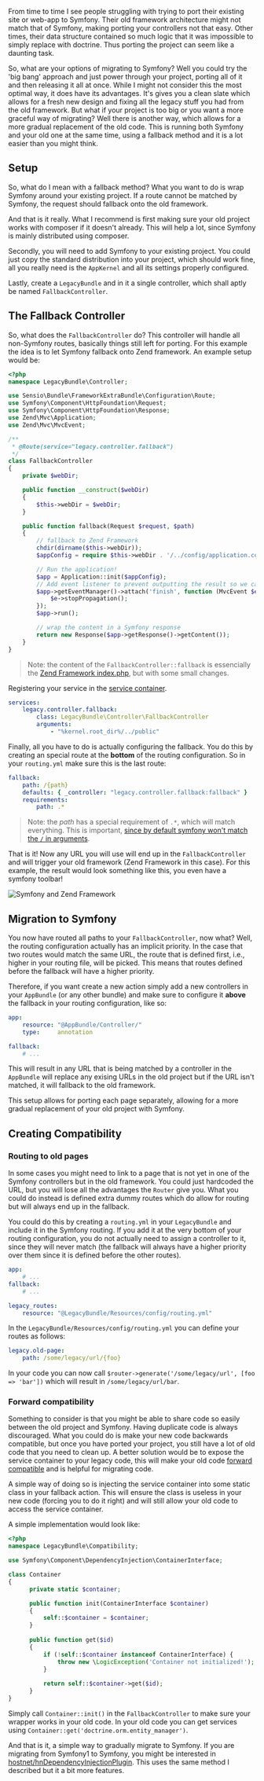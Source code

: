 [//]: # (TITLE: Migrating your project to Symfony)
[//]: # (TAGS: symfony, php, migration, framework)

From time to time I see people struggling with trying to port their existing site or web-app to Symfony. Their old framework architecture might not match that of Symfony, making porting your controllers not that easy. Other times, their data structure contained so much logic that it was impossible to simply replace with doctrine. Thus porting the project can seem like a daunting task.

So, what are your options of migrating to Symfony? Well you could try the 'big bang' approach and just power through your project, porting all of it and then releasing it all at once. While I might not consider this the most optimal way, it does have its advantages. It's gives you a clean slate which allows for a fresh new design and fixing all the legacy stuff you had from the old framework.
But what if your project is too big or you want a more graceful way of migrating? Well there is another way, which allows for a more gradual replacement of the old code. This is running both Symfony and your old one at the same time, using a fallback method and it is a lot easier than you might think.

## Setup
So, what do I mean with a fallback method? What you want to do is wrap Symfony around your existing project. If a route cannot be matched by Symfony, the request should fallback onto the old framework.

And that is it really. What I recommend is first making sure your old project works with composer if it doesn't already. This will help a lot, since Symfony is mainly distributed using composer.

Secondly, you will need to add Symfony to your existing project. You could just copy the standard distribution into your project, which should work fine, all you really need is the `AppKernel` and all its settings properly configured.

Lastly, create a `LegacyBundle` and in it a single controller, which shall aptly be named `FallbackController`.

## The Fallback Controller
So, what does the `FallbackController` do? This controller will handle all non-Symfony routes, basically things still left for porting. For this example the idea is to let Symfony fallback onto Zend framework. An example setup would be:
```php
<?php
namespace LegacyBundle\Controller;

use Sensio\Bundle\FrameworkExtraBundle\Configuration\Route;
use Symfony\Component\HttpFoundation\Request;
use Symfony\Component\HttpFoundation\Response;
use Zend\Mvc\Application;
use Zend\Mvc\MvcEvent;

/**
 * @Route(service="legacy.controller.fallback")
 */
class FallbackController
{
    private $webDir;

    public function __construct($webDir)
    {
        $this->webDir = $webDir;
    }

    public function fallback(Request $request, $path)
    {
        // fallback to Zend Framework
        chdir(dirname($this->webDir));
        $appConfig = require $this->webDir . '/../config/application.config.php';

        // Run the application!
        $app = Application::init($appConfig);
        // Add event listener to prevent outputting the result so we can wrap it later
        $app->getEventManager()->attach('finish', function (MvcEvent $e) {
            $e->stopPropagation();
        });
        $app->run();

        // wrap the content in a Symfony response
        return new Response($app->getResponse()->getContent());
    }
}
```
> Note: the content of the `FallbackController::fallback` is essencially the [Zend Framework index.php][zf-index-php], but with some small changes.

Registering your service in the [service container][controller-as-a-service]. 
```yml
services:
    legacy.controller.fallback:
        class: LegacyBundle\Controller\FallbackController
        arguments:
            - "%kernel.root_dir%/../public"
```

Finally, all you have to do is actually configuring the fallback. You do this by creating an special route at the **bottom** of the routing configuration. So in your `routing.yml` make sure this is the last route:
```yml
fallback:
    path: /{path}
    defaults: { _controller: "legacy.controller.fallback:fallback" }
    requirements:
        path: .*
```
> Note: the *path* has a special requirement of `.*`, which will match everything. This is important, [since by default symfony won't match the `/` in arguments][symfony-slash-url].

That is it! Now any URL you will use will end up in the `FallbackController` and will trigger your old framework (Zend Framework in this case). For this example, the result would look something like this, you even have a symfony toolbar!

![Symfony and Zend Framework](http://img.yannickl88.nl/fallback_zf.png)

## Migration to Symfony
You now have routed all paths to your `FallbackController`, now what? Well, the routing configuration actually has an implicit priority. In the case that two routes would match the same URL, the route that is defined first, i.e., higher in your routing file, will be picked. This means that routes defined before the fallback will have a higher priority. 

Therefore, if you want create a new action simply add a new controllers in your `AppBundle` (or any other bundle) and make sure to configure it **above** the fallback in your routing configuration, like so:
```yml
app:
    resource: "@AppBundle/Controller/"
    type:     annotation

fallback:
    # ...
```
This will result in any URL that is being matched by a controller in the `AppBundle` will replace any exising URLs in the old project but if the URL isn't matched, it will fallback to the old framework.

This setup allows for porting each page separately, allowing for a more gradual replacement of your old project with Symfony.

## Creating Compatibility
### Routing to old pages
In some cases you might need to link to a page that is not yet in one of the Symfony controllers but in the old framework. You could just hardcoded the URL, but you will lose all the advantages the `Router` give you. What you could do instead is defined extra dummy routes which do allow for routing but will always end up in the fallback. 

You could do this by creating a `routing.yml` in your `LegacyBundle` and include it in the Symfony routing. If you add it at the very bottom of your routing configuration, you do not actually need to assign a controller to it, since they will never match (the fallback will always have a higher priority over them since it is defined before the other routes).
```yml
app:
    # ...
fallback:
    # ...

legacy_routes:
    resource: "@LegacyBundle/Resources/config/routing.yml"
```

In the `LegacyBundle/Resources/config/routing.yml` you can define your routes as follows:
```yml
legacy.old-page:
    path: /some/legacy/url/{foo}
```

In your code you can now call `$router->generate('/some/legacy/url', [foo => 'bar'])` which will result in `/some/legacy/url/bar`.

### Forward compatibility
Something to consider is that you might be able to share code so easily between the old project and Symfony. Having duplicate code is always discouraged. What you could do is make your new code backwards compatible, but once you have ported your project, you still have a lot of old code that you need to clean up. A better solution would be to expose the service container to your legacy code, this will make your old code [forward compatible][wiki-forward-compat] and is helpful for migrating code.

A simple way of doing so is injecting the service container into some static class in your fallback action. This will ensure the class is useless in your new code (forcing you to do it right) and will still allow your old code to access the service container.

A simple implementation would look like:
```php
<?php
namespace LegacyBundle\Compatibility;

use Symfony\Component\DependencyInjection\ContainerInterface;

class Container
{
      private static $container;

      public function init(ContainerInterface $container)
      {
          self::$container = $container;
      }
      
      public function get($id)
      {
          if (!self::$container instanceof ContainerInterface) {
              throw new \LogicException('Container not initialized!');
          }
          
          return self::$container->get($id);
      }
}
```
Simply call `Container::init()` in the `FallbackController` to make sure your wrapper works in your old code. In your old code you can get services using `Container::get('doctrine.orm.entity_manager')`.

And that is it, a simple way to gradually migrate to Symfony. If you are migrating from Symfony1 to Symfony, you might be interested in [hostnet/hnDependencyInjectionPlugin][hn-dep-plugin]. This uses the same method I described but it a bit more features.

[controller-as-a-service]: http://symfony.com/doc/current/cookbook/controller/service.html
[symfony-slash-url]: http://symfony.com/doc/current/cookbook/routing/slash_in_parameter.html
[hn-dep-plugin]: https://github.com/hostnet/hnDependencyInjectionPlugin
[zf-index-php]: https://github.com/zendframework/ZendSkeletonApplication/blob/master/public/index.php
[wiki-forward-compat]: https://en.wikipedia.org/wiki/Forward_compatibility
